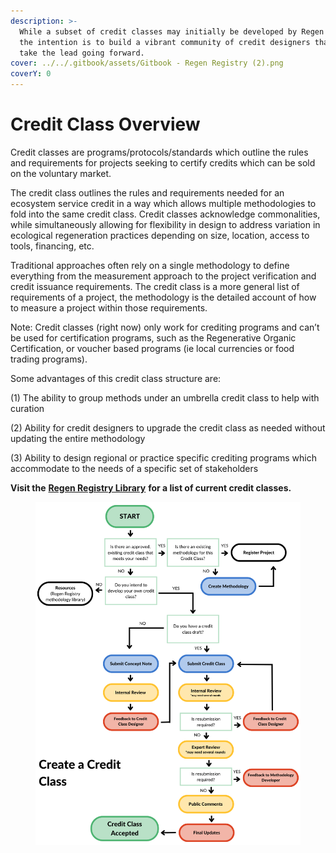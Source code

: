```yaml
---
description: >-
  While a subset of credit classes may initially be developed by Regen Registry,
  the intention is to build a vibrant community of credit designers that will
  take the lead going forward.
cover: ../../.gitbook/assets/Gitbook - Regen Registry (2).png
coverY: 0
---
```


# Credit Class Overview

Credit classes are programs/protocols/standards which outline the rules and requirements for projects seeking to certify credits which can be sold on the voluntary market.

The credit class outlines the rules and requirements needed for an ecosystem service credit in a way which allows multiple methodologies to fold into the same credit class. Credit classes acknowledge commonalities, while simultaneously allowing for flexibility in design to address variation in ecological regeneration practices depending on size, location, access to tools, financing, etc.

Traditional approaches often rely on a single methodology to define everything from the measurement approach to the project verification and credit issuance requirements.  The credit class is a more general list of requirements of a project, the methodology is the detailed account of how to measure a project within those requirements.

Note: Credit classes (right now) only work for crediting programs and can’t be used for certification programs, such as the Regenerative Organic Certification, or voucher based programs (ie local currencies or food trading programs).&#x20;

Some advantages of this credit class structure are:

&#x20;(1) The ability to group methods under an umbrella credit class to help with curation

&#x20;(2) Ability for credit designers to upgrade the credit class as needed without updating the entire methodology

(3) Ability to design regional or practice specific crediting programs which accommodate to the needs of a specific set of stakeholders

**Visit the** [**Regen Registry Library**](https://library.regen.network/) **for a list of current credit classes.**

<div align="left">

<figure><img src="../../.gitbook/assets/Credit Class.png" alt=""><figcaption></figcaption></figure>

</div>
